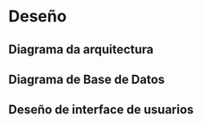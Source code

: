 # Deseño

## Diagrama da arquitectura

## Diagrama de Base de Datos

## Deseño de interface de usuarios
